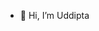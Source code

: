 - 👋 Hi, I’m Uddipta

<!---
uddipta-pro/uddipta-pro is a ✨ special ✨ repository because its `README.md` (this file) appears on your GitHub profile.
You can click the Preview link to take a look at your changes.
--->
